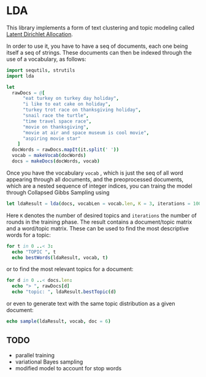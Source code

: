 LDA
===

This library implements a form of text clustering and topic modeling called
[Latent Dirichlet Allocation](http://ethen8181.github.io/machine-learning/clustering_old/topic_model/LDA.html).

In order to use it, you have to have a seq of documents, each one being itself
a seq of strings. These documents can then be indexed through the use of a
vocabulary, as follows:

```nim
import sequtils, strutils
import lda

let
  rawDocs = @[
      "eat turkey on turkey day holiday",
      "i like to eat cake on holiday",
      "turkey trot race on thanksgiving holiday",
      "snail race the turtle",
      "time travel space race",
      "movie on thanksgiving",
      "movie at air and space museum is cool movie",
      "aspiring movie star"
    ]
  docWords = rawDocs.mapIt(it.split(' '))
  vocab = makeVocab(docWords)
  docs = makeDocs(docWords, vocab)
```

Once you have the vocabulary `vocab` , which is just the seq of all word appearing
through all documents, and the preoprocessed documents, which are a nested
sequence of integer indices, you can traing the model through Collapsed Gibbs
Sampling using

```nim
let ldaResult = lda(docs, vocabLen = vocab.len, K = 3, iterations = 1000)
```

Here `K` denotes the number of desired topics and `iterations` the number of
rounds in the training phase. The result contains a document/topic matrix
and a word/topic matrix. These can be used to find the most descriptive
words for a topic:

```nim
for t in 0 ..< 3:
  echo "TOPIC ", t
  echo bestWords(ldaResult, vocab, t)
```

or to find the most relevant topics for a document:

```nim
for d in 0 ..< docs.len:
  echo "> ", rawDocs[d]
  echo "topic: ", ldaResult.bestTopic(d)
```

or even to generate text with the same topic distribution as a given document:

```nim
echo sample(ldaResult, vocab, doc = 6)
```

## TODO

* parallel training
* variational Bayes sampling
* modified model to account for stop words